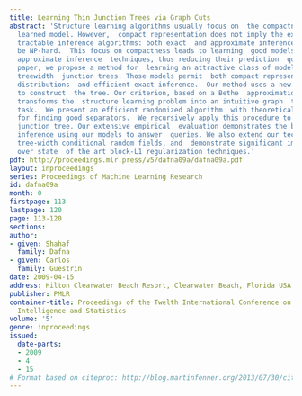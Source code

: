 ```yaml
---
title: Learning Thin Junction Trees via Graph Cuts
abstract: 'Structure learning algorithms usually focus on  the compactness of the
  learned model. However,  compact representation does not imply the existence  of
  tractable inference algorithms: both exact  and approximate inference may still
  be NP-hard.  This focus on compactness leads to learning  good models that require
  approximate inference  techniques, thus reducing their prediction  quality. In this
  paper, we propose a method for  learning an attractive class of models: bounded
  treewidth  junction trees. Those models permit  both compact representation of probability
  distributions  and efficient exact inference.  Our method uses a new global criterion
  to construct  the tree. Our criterion, based on a Bethe  approximation of the likelihood,
  transforms the  structure learning problem into an intuitive graph  theoretical
  task.  We present an efficient randomized algorithm  with theoretical guarantees
  for finding good separators.  We recursively apply this procedure to  obtain a thin
  junction tree. Our extensive empirical  evaluation demonstrates the benefit of applying  exact
  inference using our models to answer  queries. We also extend our technique to learn  low
  tree-width conditional random fields, and  demonstrate significant improvements
  over state  of the art block-L1 regularization techniques.'
pdf: http://proceedings.mlr.press/v5/dafna09a/dafna09a.pdf
layout: inproceedings
series: Proceedings of Machine Learning Research
id: dafna09a
month: 0
firstpage: 113
lastpage: 120
page: 113-120
sections: 
author:
- given: Shahaf
  family: Dafna
- given: Carlos
  family: Guestrin
date: 2009-04-15
address: Hilton Clearwater Beach Resort, Clearwater Beach, Florida USA
publisher: PMLR
container-title: Proceedings of the Twelth International Conference on Artificial
  Intelligence and Statistics
volume: '5'
genre: inproceedings
issued:
  date-parts:
  - 2009
  - 4
  - 15
# Format based on citeproc: http://blog.martinfenner.org/2013/07/30/citeproc-yaml-for-bibliographies/
---
```

